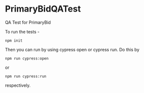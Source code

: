 # PrimaryBidQATest
 QA Test for PrimaryBid

  To run the tests -
 ```
 npm init
 ```
 Then you can run by using cypress open or cypress run. Do this by
 ```
 npm run cypress:open
 ```
 or
 ```
 npm run cypress:run
 ```
 respectively. 
